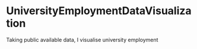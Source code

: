 # UniversityEmploymentDataVisualization
Taking public available data, I visualise university employment
